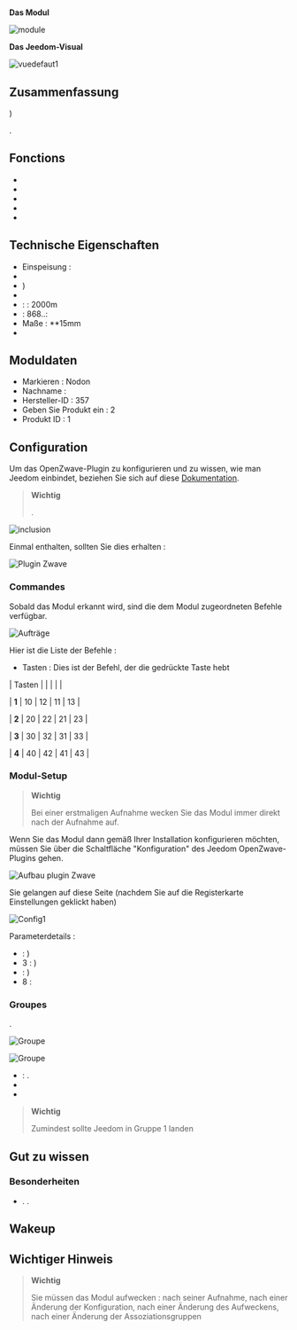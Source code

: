 # 

**Das Modul**

![module](images/nodon.octan/module.jpg)

**Das Jeedom-Visual**

![vuedefaut1](images/nodon.octan/vuedefaut1.jpg)

## Zusammenfassung

)

. 

## Fonctions

-   
-   
-   
-   
-   

## Technische Eigenschaften

-   Einspeisung : 
-   
-   )
-   
-    :  : 2000m
-    : 868..: 
-   Maße : **15mm
-   

## Moduldaten

-   Markieren : Nodon
-   Nachname : 
-   Hersteller-ID : 357
-   Geben Sie Produkt ein : 2
-   Produkt ID : 1

## Configuration

Um das OpenZwave-Plugin zu konfigurieren und zu wissen, wie man Jeedom einbindet, beziehen Sie sich auf diese [Dokumentation](https://doc.jeedom.com/de_DE/plugins/automation%20protocol/openzwave/).

> **Wichtig**
>
> .

![inclusion](images/nodon.octan/inclusion.jpg)

Einmal enthalten, sollten Sie dies erhalten :

![Plugin Zwave](images/nodon.octan/information.jpg)

### Commandes

Sobald das Modul erkannt wird, sind die dem Modul zugeordneten Befehle verfügbar.

![Aufträge](images/nodon.octan/commandes.jpg)

Hier ist die Liste der Befehle :

-   Tasten : Dies ist der Befehl, der die gedrückte Taste hebt


| Tasten        |           |      |     |    |

| **1**          | 10             | 12             | 11             | 13             |

| **2**          | 20             | 22             | 21             | 23             |

| **3**          | 30             | 32             | 31             | 33             |

| **4**          | 40             | 42             | 41             | 43             |


### Modul-Setup

> **Wichtig**
>
> Bei einer erstmaligen Aufnahme wecken Sie das Modul immer direkt nach der Aufnahme auf.

Wenn Sie das Modul dann gemäß Ihrer Installation konfigurieren möchten, müssen Sie über die Schaltfläche "Konfiguration" des Jeedom OpenZwave-Plugins gehen.

![Aufbau plugin Zwave](images/plugin/bouton_configuration.jpg)

Sie gelangen auf diese Seite (nachdem Sie auf die Registerkarte Einstellungen geklickt haben)

![Config1](images/nodon.octan/config1.jpg)

Parameterdetails :

-    : )
-   3 : )
-    : )
-   8 : 

### Groupes

.

![Groupe](images/nodon.octan/groupe.jpg)

![Groupe](images/nodon.octan/groupe2.jpg)

-    : .
-   
-   

> **Wichtig**
>
> Zumindest sollte Jeedom in Gruppe 1 landen

## Gut zu wissen

### Besonderheiten

-   . .

## Wakeup



## Wichtiger Hinweis

> **Wichtig**
>
> Sie müssen das Modul aufwecken : nach seiner Aufnahme, nach einer Änderung der Konfiguration, nach einer Änderung des Aufweckens, nach einer Änderung der Assoziationsgruppen
